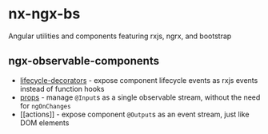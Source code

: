 # nx-ngx-bs

Angular utilities and components featuring rxjs, ngrx, and bootstrap

## ngx-observable-components
- [lifecycle-decorators](./lifecycle-decorators.md) - expose component lifecycle events as rxjs events instead of function hooks
- [props](./props.md) - manage `@Input`s as a single observable stream, without the need for `ngOnChanges`
- [[actions]] - expose component `@Output`s as an event stream, just like DOM elements
